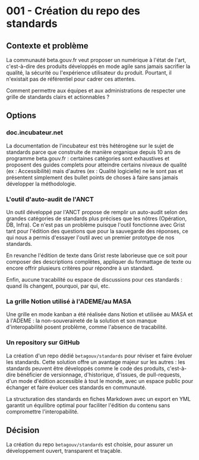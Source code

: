 # 001 - Création du repo des standards

## Contexte et problème

La communauté beta.gouv.fr veut proposer un numérique à l'état de
l'art, c'est-à-dire des produits développés en mode agile sans jamais
sacrifier la qualité, la sécurité ou l'expérience utilisateur du
produit. Pourtant, il n'existait pas de référentiel pour cadrer ces
attentes.

Comment permettre aux équipes et aux administrations de respecter une
grille de standards clairs et actionnables ?

## Options

### doc.incubateur.net

La documentation de l'incubateur est très hétérogène sur le sujet de
standards parce que construite de manière organique depuis 10 ans de
programme beta.gouv.fr : certaines catégories sont exhaustives et
proposent des guides complets pour atteindre certains niveaux de
qualité (ex : Accessibilité) mais d'autres (ex : Qualité logicielle)
ne le sont pas et présentent simplement des bullet points de choses à
faire sans jamais développer la méthodologie.

### L'outil d'auto-audit de l'ANCT

Un outil développé par l'ANCT propose de remplir un auto-audit selon
des grandes catégories de standards plus précises que les nôtres
(Opération, DB, Infra). Ce n'est pas un problème puisque l'outil
fonctionne avec Grist tant pour l'édition des questions que pour la
sauvegarde des réponses, ce qui nous a permis d'essayer l'outil avec
un premier prototype de nos standards.

En revanche l'édition de texte dans Grist reste laborieuse que ce soit
pour composer des descriptions complètes, appliquer du formattage de
texte ou encore offrir plusieurs critères pour répondre à un standard.

Enfin, aucune tracabilité ou espace de discussions pour ces
standards : quand ils changent, pourquoi, par qui, etc.

### La grille Notion utilisé à l'ADEME/au MASA

Une grille en mode kanban a été réalisée dans Notion et utilisée au
MASA et à l'ADEME : la non-souveraineté de la solution et son manque
d'interopabilité posent problème, comme l'absence de tracabilité.

### Un repository sur GitHub

La création d'un repo dédié `betagouv/standards` pour réviser et faire
évoluer les standards. Cette solution offre un avantage majeur sur les
autres : les standards peuvent être développés comme le code des
produits, c'est-à-dire bénéficier de versionnage, d'historique,
d'issues, de pull-requests, d'un mode d'édition accessible à tout le
monde, avec un espace public pour échanger et faire évoluer ces
standards en communauté.

La structuration des standards en fiches Markdown avec un export en
YML garantit un équilibre optimal pour faciliter l'édition du contenu
sans compromettre l'interopabilité.

## Décision

La création du repo `betagouv/standards` est choisie, pour assurer un
développement ouvert, transparent et traçable.

